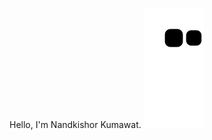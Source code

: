 Hello, I'm Nandkishor Kumawat.
![snake svg](https://github.com/Raushan-Shahi/Raushan-Shahi/blob/output/github-contribution-grid-snake.svg)
<!-- [![Raushan-Shahi github activity graph](https://activity-graph.herokuapp.com/graph?username=Raushan-Shahi&theme=react-dark)](https://github.com/Raushan-Shahi) -->

<!---
rohsikdnan/rohsikdnan is a ✨ special ✨ repository because its `README.md` (this file) appears on your GitHub profile.
You can click the Preview link to take a look at your changes.
--->
